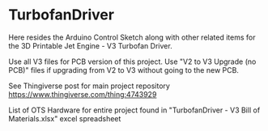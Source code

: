# TurbofanDriver
Here resides the Arduino Control Sketch along with other related items for the 3D Printable Jet Engine - V3 Turbofan Driver.

Use all V3 files for PCB version of this project. Use "V2 to V3 Upgrade (no PCB)" files if upgrading from V2 to V3 without going to the new PCB.


See Thingiverse post for main project repository
https://www.thingiverse.com/thing:4743929


List of OTS Hardware for entire project found in "TurbofanDriver - V3 Bill of Materials.xlsx" excel spreadsheet

